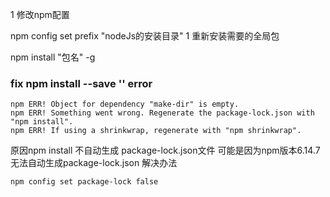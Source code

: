 1
修改npm配置

npm config set prefix "nodeJs的安装目录"
1
重新安装需要的全局包

npm install "包名" -g

### fix npm install --save '' error
``````
npm ERR! Object for dependency "make-dir" is empty.
npm ERR! Something went wrong. Regenerate the package-lock.json with "npm install".
npm ERR! If using a shrinkwrap, regenerate with "npm shrinkwrap".
``````
原因npm install 不自动生成 package-lock.json文件
可能是因为npm版本6.14.7无法自动生成package-lock.json
解决办法
``````
npm config set package-lock false
``````
